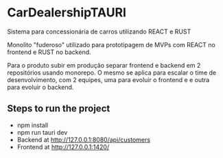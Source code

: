 # CarDealershipTAURI
Sistema para concessionária de carros utilizando REACT e RUST

Monolito "fuderoso" utilizado para prototipagem de MVPs com REACT no frontend e RUST no backend.

Para o produto subir em produção separar frontend e backend em 2 repositórios usando monorepo.
O mesmo se aplica para escalar o time de desenvolvimento, com 2 equipes, uma para evoluir o frontend e e outra para evoluir o backend.

## Steps to run the project
- npm install
- npm run tauri dev
- Backend at http://127.0.0.1:8080/api/customers
- Frontend at http://127.0.0.1:1420/
